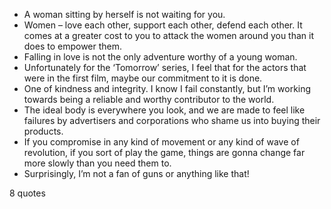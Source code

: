  - A woman sitting by herself is not waiting for you.
 - Women – love each other, support each other, defend each other. It comes at a greater cost to you to attack the women around you than it does to empower them.
 - Falling in love is not the only adventure worthy of a young woman.
 - Unfortunately for the ‘Tomorrow’ series, I feel that for the actors that were in the first film, maybe our commitment to it is done.
 - One of kindness and integrity. I know I fail constantly, but I’m working towards being a reliable and worthy contributor to the world.
 - The ideal body is everywhere you look, and we are made to feel like failures by advertisers and corporations who shame us into buying their products.
 - If you compromise in any kind of movement or any kind of wave of revolution, if you sort of play the game, things are gonna change far more slowly than you need them to.
 - Surprisingly, I’m not a fan of guns or anything like that!

8 quotes